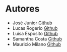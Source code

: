 # Autores
- José Junior [Github](https://github.com/JotaFox)
- Lucas Rogerio [Github](https://github.com)
- Luisa Esposito [Github](https://github.com)
- Samantha Costa [Github](https://github.com/saamanthacosta)
- Mauricio Milano [Github](https://github.com/MauricioMilano/)